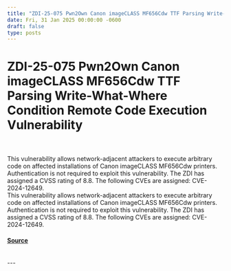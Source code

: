 ```yaml
---
title: "ZDI-25-075 Pwn2Own Canon imageCLASS MF656Cdw TTF Parsing Write-What-Where Condition Remote Code Execution Vulnerability"
date: Fri, 31 Jan 2025 00:00:00 -0600
draft: false
type: posts
---
```

# ZDI-25-075 Pwn2Own Canon imageCLASS MF656Cdw TTF Parsing Write-What-Where Condition Remote Code Execution Vulnerability

<br/>

<br/>
This vulnerability allows network-adjacent attackers to execute arbitrary code on affected installations of Canon imageCLASS MF656Cdw printers. Authentication is not required to exploit this vulnerability. The ZDI has assigned a CVSS rating of 8.8. The following CVEs are assigned: CVE-2024-12649.
<br/>
This vulnerability allows network-adjacent attackers to execute arbitrary code on affected installations of Canon imageCLASS MF656Cdw printers. Authentication is not required to exploit this vulnerability. The ZDI has assigned a CVSS rating of 8.8. The following CVEs are assigned: CVE-2024-12649.

#### [Source](http://www.zerodayinitiative.com/advisories/ZDI-25-075/)

<br/>
---
